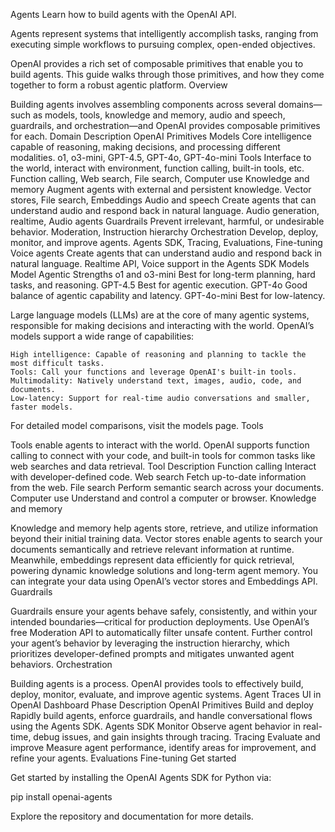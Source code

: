 Agents
Learn how to build agents with the OpenAI API.

Agents represent systems that intelligently accomplish tasks, ranging from executing simple workflows to pursuing complex, open-ended objectives.

OpenAI provides a rich set of composable primitives that enable you to build agents. This guide walks through those primitives, and how they come together to form a robust agentic platform.
Overview

Building agents involves assembling components across several domains—such as models, tools, knowledge and memory, audio and speech, guardrails, and orchestration—and OpenAI provides composable primitives for each.
Domain
	Description	OpenAI Primitives
Models	Core intelligence capable of reasoning, making decisions, and processing different modalities.	o1, o3-mini, GPT-4.5, GPT-4o, GPT-4o-mini
Tools	Interface to the world, interact with environment, function calling, built-in tools, etc.	Function calling, Web search, File search, Computer use
Knowledge and memory	Augment agents with external and persistent knowledge.	Vector stores, File search, Embeddings
Audio and speech	Create agents that can understand audio and respond back in natural language.	Audio generation, realtime, Audio agents
Guardrails	Prevent irrelevant, harmful, or undesirable behavior.	Moderation, Instruction hierarchy
Orchestration	Develop, deploy, monitor, and improve agents.	Agents SDK, Tracing, Evaluations, Fine-tuning
Voice agents	Create agents that can understand audio and respond back in natural language.	Realtime API, Voice support in the Agents SDK
Models
Model	Agentic Strengths
o1 and o3-mini	Best for long-term planning, hard tasks, and reasoning.
GPT-4.5	Best for agentic execution.
GPT-4o	Good balance of agentic capability and latency.
GPT-4o-mini	Best for low-latency.

Large language models (LLMs) are at the core of many agentic systems, responsible for making decisions and interacting with the world. OpenAI’s models support a wide range of capabilities:

    High intelligence: Capable of reasoning and planning to tackle the most difficult tasks.
    Tools: Call your functions and leverage OpenAI's built-in tools.
    Multimodality: Natively understand text, images, audio, code, and documents.
    Low-latency: Support for real-time audio conversations and smaller, faster models.

For detailed model comparisons, visit the models page.
Tools

Tools enable agents to interact with the world. OpenAI supports function calling to connect with your code, and built-in tools for common tasks like web searches and data retrieval.
Tool	Description
Function calling	Interact with developer-defined code.
Web search	Fetch up-to-date information from the web.
File search	Perform semantic search across your documents.
Computer use	Understand and control a computer or browser.
Knowledge and memory

Knowledge and memory help agents store, retrieve, and utilize information beyond their initial training data. Vector stores enable agents to search your documents semantically and retrieve relevant information at runtime. Meanwhile, embeddings represent data efficiently for quick retrieval, powering dynamic knowledge solutions and long-term agent memory. You can integrate your data using OpenAI’s vector stores and Embeddings API.
Guardrails

Guardrails ensure your agents behave safely, consistently, and within your intended boundaries—critical for production deployments. Use OpenAI’s free Moderation API to automatically filter unsafe content. Further control your agent’s behavior by leveraging the instruction hierarchy, which prioritizes developer-defined prompts and mitigates unwanted agent behaviors.
Orchestration

Building agents is a process. OpenAI provides tools to effectively build, deploy, monitor, evaluate, and improve agentic systems.
Agent Traces UI in OpenAI Dashboard
Phase
	Description	
OpenAI Primitives
Build and deploy	Rapidly build agents, enforce guardrails, and handle conversational flows using the Agents SDK.	Agents SDK
Monitor	Observe agent behavior in real-time, debug issues, and gain insights through tracing.	Tracing
Evaluate and improve	Measure agent performance, identify areas for improvement, and refine your agents.	Evaluations
Fine-tuning
Get started

Get started by installing the OpenAI Agents SDK for Python via:

pip install openai-agents

Explore the repository and documentation for more details.